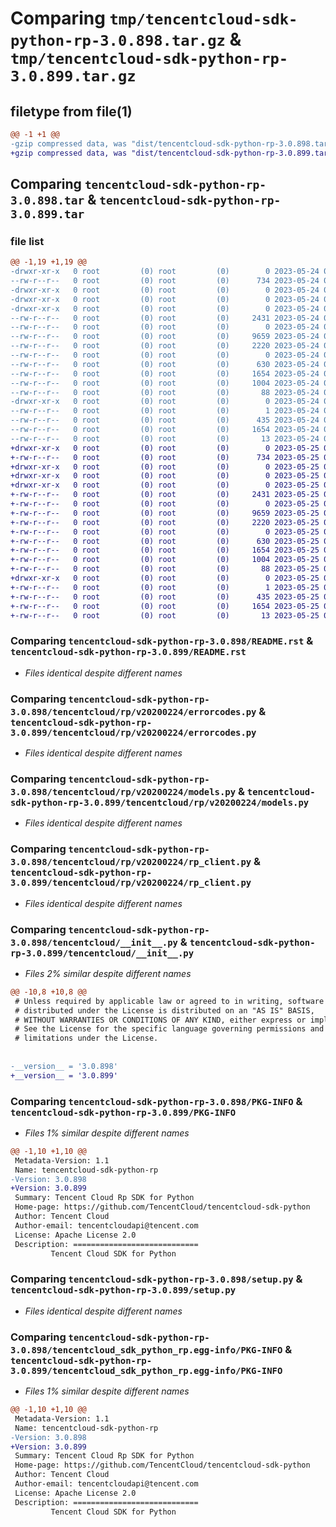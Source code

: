 # Comparing `tmp/tencentcloud-sdk-python-rp-3.0.898.tar.gz` & `tmp/tencentcloud-sdk-python-rp-3.0.899.tar.gz`

## filetype from file(1)

```diff
@@ -1 +1 @@
-gzip compressed data, was "dist/tencentcloud-sdk-python-rp-3.0.898.tar", last modified: Wed May 24 02:04:13 2023, max compression
+gzip compressed data, was "dist/tencentcloud-sdk-python-rp-3.0.899.tar", last modified: Thu May 25 00:34:02 2023, max compression
```

## Comparing `tencentcloud-sdk-python-rp-3.0.898.tar` & `tencentcloud-sdk-python-rp-3.0.899.tar`

### file list

```diff
@@ -1,19 +1,19 @@
-drwxr-xr-x   0 root         (0) root         (0)        0 2023-05-24 02:04:13.000000 tencentcloud-sdk-python-rp-3.0.898/
--rw-r--r--   0 root         (0) root         (0)      734 2023-05-24 02:04:13.000000 tencentcloud-sdk-python-rp-3.0.898/README.rst
-drwxr-xr-x   0 root         (0) root         (0)        0 2023-05-24 02:04:13.000000 tencentcloud-sdk-python-rp-3.0.898/tencentcloud/
-drwxr-xr-x   0 root         (0) root         (0)        0 2023-05-24 02:04:13.000000 tencentcloud-sdk-python-rp-3.0.898/tencentcloud/rp/
-drwxr-xr-x   0 root         (0) root         (0)        0 2023-05-24 02:04:13.000000 tencentcloud-sdk-python-rp-3.0.898/tencentcloud/rp/v20200224/
--rw-r--r--   0 root         (0) root         (0)     2431 2023-05-24 02:04:13.000000 tencentcloud-sdk-python-rp-3.0.898/tencentcloud/rp/v20200224/errorcodes.py
--rw-r--r--   0 root         (0) root         (0)        0 2023-05-24 02:04:13.000000 tencentcloud-sdk-python-rp-3.0.898/tencentcloud/rp/v20200224/__init__.py
--rw-r--r--   0 root         (0) root         (0)     9659 2023-05-24 02:04:13.000000 tencentcloud-sdk-python-rp-3.0.898/tencentcloud/rp/v20200224/models.py
--rw-r--r--   0 root         (0) root         (0)     2220 2023-05-24 02:04:13.000000 tencentcloud-sdk-python-rp-3.0.898/tencentcloud/rp/v20200224/rp_client.py
--rw-r--r--   0 root         (0) root         (0)        0 2023-05-24 02:04:13.000000 tencentcloud-sdk-python-rp-3.0.898/tencentcloud/rp/__init__.py
--rw-r--r--   0 root         (0) root         (0)      630 2023-05-24 02:04:13.000000 tencentcloud-sdk-python-rp-3.0.898/tencentcloud/__init__.py
--rw-r--r--   0 root         (0) root         (0)     1654 2023-05-24 02:04:13.000000 tencentcloud-sdk-python-rp-3.0.898/PKG-INFO
--rw-r--r--   0 root         (0) root         (0)     1004 2023-05-24 02:04:13.000000 tencentcloud-sdk-python-rp-3.0.898/setup.py
--rw-r--r--   0 root         (0) root         (0)       88 2023-05-24 02:04:13.000000 tencentcloud-sdk-python-rp-3.0.898/setup.cfg
-drwxr-xr-x   0 root         (0) root         (0)        0 2023-05-24 02:04:13.000000 tencentcloud-sdk-python-rp-3.0.898/tencentcloud_sdk_python_rp.egg-info/
--rw-r--r--   0 root         (0) root         (0)        1 2023-05-24 02:04:13.000000 tencentcloud-sdk-python-rp-3.0.898/tencentcloud_sdk_python_rp.egg-info/dependency_links.txt
--rw-r--r--   0 root         (0) root         (0)      435 2023-05-24 02:04:13.000000 tencentcloud-sdk-python-rp-3.0.898/tencentcloud_sdk_python_rp.egg-info/SOURCES.txt
--rw-r--r--   0 root         (0) root         (0)     1654 2023-05-24 02:04:13.000000 tencentcloud-sdk-python-rp-3.0.898/tencentcloud_sdk_python_rp.egg-info/PKG-INFO
--rw-r--r--   0 root         (0) root         (0)       13 2023-05-24 02:04:13.000000 tencentcloud-sdk-python-rp-3.0.898/tencentcloud_sdk_python_rp.egg-info/top_level.txt
+drwxr-xr-x   0 root         (0) root         (0)        0 2023-05-25 00:34:02.000000 tencentcloud-sdk-python-rp-3.0.899/
+-rw-r--r--   0 root         (0) root         (0)      734 2023-05-25 00:34:02.000000 tencentcloud-sdk-python-rp-3.0.899/README.rst
+drwxr-xr-x   0 root         (0) root         (0)        0 2023-05-25 00:34:02.000000 tencentcloud-sdk-python-rp-3.0.899/tencentcloud/
+drwxr-xr-x   0 root         (0) root         (0)        0 2023-05-25 00:34:02.000000 tencentcloud-sdk-python-rp-3.0.899/tencentcloud/rp/
+drwxr-xr-x   0 root         (0) root         (0)        0 2023-05-25 00:34:02.000000 tencentcloud-sdk-python-rp-3.0.899/tencentcloud/rp/v20200224/
+-rw-r--r--   0 root         (0) root         (0)     2431 2023-05-25 00:34:02.000000 tencentcloud-sdk-python-rp-3.0.899/tencentcloud/rp/v20200224/errorcodes.py
+-rw-r--r--   0 root         (0) root         (0)        0 2023-05-25 00:34:02.000000 tencentcloud-sdk-python-rp-3.0.899/tencentcloud/rp/v20200224/__init__.py
+-rw-r--r--   0 root         (0) root         (0)     9659 2023-05-25 00:34:02.000000 tencentcloud-sdk-python-rp-3.0.899/tencentcloud/rp/v20200224/models.py
+-rw-r--r--   0 root         (0) root         (0)     2220 2023-05-25 00:34:02.000000 tencentcloud-sdk-python-rp-3.0.899/tencentcloud/rp/v20200224/rp_client.py
+-rw-r--r--   0 root         (0) root         (0)        0 2023-05-25 00:34:02.000000 tencentcloud-sdk-python-rp-3.0.899/tencentcloud/rp/__init__.py
+-rw-r--r--   0 root         (0) root         (0)      630 2023-05-25 00:34:02.000000 tencentcloud-sdk-python-rp-3.0.899/tencentcloud/__init__.py
+-rw-r--r--   0 root         (0) root         (0)     1654 2023-05-25 00:34:02.000000 tencentcloud-sdk-python-rp-3.0.899/PKG-INFO
+-rw-r--r--   0 root         (0) root         (0)     1004 2023-05-25 00:34:02.000000 tencentcloud-sdk-python-rp-3.0.899/setup.py
+-rw-r--r--   0 root         (0) root         (0)       88 2023-05-25 00:34:02.000000 tencentcloud-sdk-python-rp-3.0.899/setup.cfg
+drwxr-xr-x   0 root         (0) root         (0)        0 2023-05-25 00:34:02.000000 tencentcloud-sdk-python-rp-3.0.899/tencentcloud_sdk_python_rp.egg-info/
+-rw-r--r--   0 root         (0) root         (0)        1 2023-05-25 00:34:02.000000 tencentcloud-sdk-python-rp-3.0.899/tencentcloud_sdk_python_rp.egg-info/dependency_links.txt
+-rw-r--r--   0 root         (0) root         (0)      435 2023-05-25 00:34:02.000000 tencentcloud-sdk-python-rp-3.0.899/tencentcloud_sdk_python_rp.egg-info/SOURCES.txt
+-rw-r--r--   0 root         (0) root         (0)     1654 2023-05-25 00:34:02.000000 tencentcloud-sdk-python-rp-3.0.899/tencentcloud_sdk_python_rp.egg-info/PKG-INFO
+-rw-r--r--   0 root         (0) root         (0)       13 2023-05-25 00:34:02.000000 tencentcloud-sdk-python-rp-3.0.899/tencentcloud_sdk_python_rp.egg-info/top_level.txt
```

### Comparing `tencentcloud-sdk-python-rp-3.0.898/README.rst` & `tencentcloud-sdk-python-rp-3.0.899/README.rst`

 * *Files identical despite different names*

### Comparing `tencentcloud-sdk-python-rp-3.0.898/tencentcloud/rp/v20200224/errorcodes.py` & `tencentcloud-sdk-python-rp-3.0.899/tencentcloud/rp/v20200224/errorcodes.py`

 * *Files identical despite different names*

### Comparing `tencentcloud-sdk-python-rp-3.0.898/tencentcloud/rp/v20200224/models.py` & `tencentcloud-sdk-python-rp-3.0.899/tencentcloud/rp/v20200224/models.py`

 * *Files identical despite different names*

### Comparing `tencentcloud-sdk-python-rp-3.0.898/tencentcloud/rp/v20200224/rp_client.py` & `tencentcloud-sdk-python-rp-3.0.899/tencentcloud/rp/v20200224/rp_client.py`

 * *Files identical despite different names*

### Comparing `tencentcloud-sdk-python-rp-3.0.898/tencentcloud/__init__.py` & `tencentcloud-sdk-python-rp-3.0.899/tencentcloud/__init__.py`

 * *Files 2% similar despite different names*

```diff
@@ -10,8 +10,8 @@
 # Unless required by applicable law or agreed to in writing, software
 # distributed under the License is distributed on an "AS IS" BASIS,
 # WITHOUT WARRANTIES OR CONDITIONS OF ANY KIND, either express or implied.
 # See the License for the specific language governing permissions and
 # limitations under the License.
 
 
-__version__ = '3.0.898'
+__version__ = '3.0.899'
```

### Comparing `tencentcloud-sdk-python-rp-3.0.898/PKG-INFO` & `tencentcloud-sdk-python-rp-3.0.899/PKG-INFO`

 * *Files 1% similar despite different names*

```diff
@@ -1,10 +1,10 @@
 Metadata-Version: 1.1
 Name: tencentcloud-sdk-python-rp
-Version: 3.0.898
+Version: 3.0.899
 Summary: Tencent Cloud Rp SDK for Python
 Home-page: https://github.com/TencentCloud/tencentcloud-sdk-python
 Author: Tencent Cloud
 Author-email: tencentcloudapi@tencent.com
 License: Apache License 2.0
 Description: ============================
         Tencent Cloud SDK for Python
```

### Comparing `tencentcloud-sdk-python-rp-3.0.898/setup.py` & `tencentcloud-sdk-python-rp-3.0.899/setup.py`

 * *Files identical despite different names*

### Comparing `tencentcloud-sdk-python-rp-3.0.898/tencentcloud_sdk_python_rp.egg-info/PKG-INFO` & `tencentcloud-sdk-python-rp-3.0.899/tencentcloud_sdk_python_rp.egg-info/PKG-INFO`

 * *Files 1% similar despite different names*

```diff
@@ -1,10 +1,10 @@
 Metadata-Version: 1.1
 Name: tencentcloud-sdk-python-rp
-Version: 3.0.898
+Version: 3.0.899
 Summary: Tencent Cloud Rp SDK for Python
 Home-page: https://github.com/TencentCloud/tencentcloud-sdk-python
 Author: Tencent Cloud
 Author-email: tencentcloudapi@tencent.com
 License: Apache License 2.0
 Description: ============================
         Tencent Cloud SDK for Python
```

